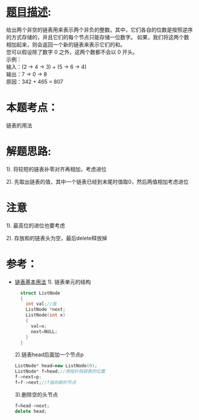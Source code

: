 # [题目描述](https://leetcode-cn.com/problems/add-two-numbers):  
给出两个非空的链表用来表示两个非负的整数。其中，它们各自的位数是按照逆序的方式存储的，并且它们的每个节点只能存储一位数字。
如果，我们将这两个数相加起来，则会返回一个新的链表来表示它们的和。  
您可以假设除了数字 0 之外，这两个数都不会以 0 开头。  
示例：  
输入：(2 -> 4 -> 3) + (5 -> 6 -> 4)  
输出：7 -> 0 -> 8  
原因：342 + 465 = 807  
# 本题考点：
  
   链表的用法
  
# 解题思路:

  1). 将较短的链表补零对齐再相加，考虑进位
  
  2). 先取出链表的值，其中一个链表已经到末尾时值取0，然后两值相加考虑进位

# 注意
  1). 最高位的进位也要考虑
  
  2). 存放和的链表头为空，最后delete释放掉


# 参考：
- [链表基本用法](https://blog.csdn.net/sinat_35512245/article/details/54600187)
  1). 链表单元的结构
  
  ```c++  
    struct ListNode
    {
      int val;//值
      ListNode *next;
      ListNode(int x) 
      {
        val=x;
        next=NULL;
      }
    }
    ```
  
  2).链表head后面加一个节点p
  ```c++
  ListNode* head=new ListNode(0);
  ListNode* f=head;//用指针指链表的位置
  f->next=p;
  f=f->next;//f指向新的节点
  ```
  3).删除空的头节点
  ```c++
  f=head->next;
  delete head;
  ```
  
